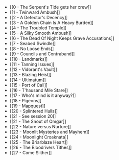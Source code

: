 - [[0 - The Serpent's Tide gets her crew]]
- [[1 - Twinward Ambush]]
- [[2 - A Defector's Decency]]
- [[3 - A Golden Chain Is A Heavy Burden]]
- [[4 - The Troubled Temple]]
- [[5 - A Silky Smooth Ambush]]
- [[6 - The Dead Of Night Keeps Grave Accusations]]
- [[7 - Seabed Swindle]]
- [[8 - No Loose Ends]]
- [[9 - Councils and Contraband]]
- [[10 - Landmarks]]
- [[11 - Tanning Issues]]
- [[12 - Vidorant's Vault]]
- [[13 - Blazing Heist]]
- [[14 - Ultimatum]]
- [[15 - Port of Call]]
- [[16 - T'hausand Mile Stare]]
- [[17 - Who's mind is it anyway?]]
- [[18 - Pigeons]]
- [[19 - Mapquest]]
- [[20 - Splintered Hulls]]
- [[21 - See session 20]]
- [[21 - The Snout of Omgar]]
- [[22 - Nature versus Nurture]]
- [[23 - Moonlit Mysteries and Mayhem]]
- [[24 - Moonlight Croaknata]]
- [[25 - The Briarblaze Heart]]
- [[26 - The Bloodrivers Tithes]]
- [[27 - Come Slither]]
